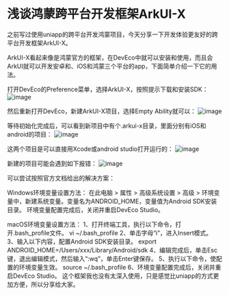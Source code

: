 # 浅谈鸿蒙跨平台开发框架ArkUI-X
之前写过使用uniapp的跨平台开发鸿蒙项目，今天分享一下开发体验更友好的跨平台开发框架ArkUI-X。

ArkUI-X看起来像是鸿蒙官方的框架，在DevEco中就可以安装和使用，而且会ArkUI就可以开发安卓和、iOS和鸿蒙三个平台的app，下面简单介绍一下它的用法。

打开DevEco的Preference菜单，选择ArkUI-X，按照提示下载和安装SDK：
![image](https://github.com/user-attachments/assets/32e3db04-8459-410e-bd34-8a9881d38ef0)

然后重新打开DevEco，新建ArkUI-X项目，选择Empty Ability就可以：
![image](https://github.com/user-attachments/assets/c5d7e93e-05ee-4f50-9cb3-f735e52379b1)

等待初始化完成后，可以看到新项目中有个.arkui-x目录，里面分别有iOS和android的项目：
![image](https://github.com/user-attachments/assets/9d921662-b1fe-4d5f-afd5-7dc53de91313)

这两个项目是可以直接用Xcode或android studio打开运行的：
![image](https://github.com/user-attachments/assets/8e69b0cc-7c71-484e-82c7-2e7dd1b9cdf1)

新建的项目可能会遇到如下报错：
![image](https://github.com/user-attachments/assets/a92c06c5-95cb-4a6e-bce5-9dd7b0ccd4c6)


可以尝试按照官方文档给出的解决方案：

Windows环境变量设置方法： 
在此电脑 > 属性 > 高级系统设置 > 高级 > 环境变量中，新建系统变量。变量名为ANDROID_HOME，变量值为Android SDK安装目录。
环境变量配置完成后，关闭并重启DevEco Studio。


macOS环境变量设置方法：
1、打开终端工具，执行以下命令，打开.bash_profile文件。
vi ~/.bash_profile
2、单击字母“i”，进入Insert模式。
3、输入以下内容，配置Android SDK安装目录。
export ANDROID_HOME=/Users/xxx/Library/Android/sdk
4、编辑完成后，单击Esc键，退出编辑模式，然后输入“:wq”，单击Enter键保存。
5、执行以下命令，使配置的环境变量生效。
source ~/.bash_profile
6、环境变量配置完成后，关闭并重启DevEco Studio。
这个框架我也没有太深入使用，只是感觉比uniapp的方式更加方便，所以分享给大家。
